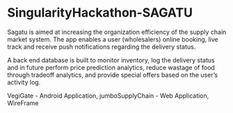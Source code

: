 # SingularityHackathon-SAGATU
Sagatu is aimed at increasing the organization efficiency of the supply chain market system. The app enables a user (wholesalers) online booking, live track and receive push notifications regarding the delivery status.  

A back end database is built to monitor inventory, log the delivery status and in future perform price prediction analytics, reduce wastage of food through tradeoff analytics, and provide special offers based on the user’s activity log.

VegiGate - Android Application,
jumboSupplyChain - Web Application,
WireFrame
